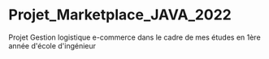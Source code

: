 # Projet_Marketplace_JAVA_2022
Projet Gestion logistique e-commerce dans le cadre de mes études en 1ère année d'école d'ingénieur
